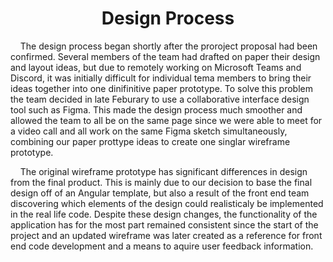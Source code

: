 <h1 align="center">Design Process</h1>

<p>&nbsp;&nbsp;&nbsp;&nbsp;The design process began shortly after the proroject proposal had been confirmed. Several members of the team had drafted on paper their design and layout ideas, but due to remotely working on Microsoft Teams and Discord, it was initially difficult for individual tema members to bring their ideas together into one dinifinitive paper prototype. To solve this problem the team decided in late Feburary to use a collaborative interface design tool such as Figma. This made the design process much smoother and allowed the team to all be on the same page since we were able to meet for a video call and all work on the same Figma sketch simultaneously, combining our paper prottype ideas to create one singlar wireframe prototype.</p>

<p>&nbsp;&nbsp;&nbsp;&nbsp;The original wireframe prototype has significant differences in design from the final product. This is mainly due to our decision to base the final design off of an Angular template, but also a result of the front end team discovering which elements of the design could realisticaly be implemented in the real life code. Despite these design changes, the functionality of the application has for the most part remained consistent since the start of the project and an updated wireframe was later created as a reference for front end code development and a means to aquire user feedback information.</p>


